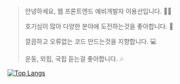 > 안녕하세요, 웹 프론트엔드 예비개발자 이용선입니다. 🙋‍♂️
> 
> 호기심이 많아 다양한 분야에 도전하는것을 좋아합니다. 📖
> 
> 깔끔하고 오류없는 코드 만드는것을 지향합니다. 💻
> 
> 운동, 외힙, 국힙 듣는걸 좋아합니다. 🎶

[![Top Langs](https://github-readme-stats.vercel.app/api/top-langs/?username=YONGSONY&layout=compact)](https://github.com/YONGSONY/github-readme-stats)

<!---
YONGSONY/YONGSONY is a ✨ special ✨ repository because its `README.md` (this file) appears on your GitHub profile.
You can click the Preview link to take a look at your changes.
--->
